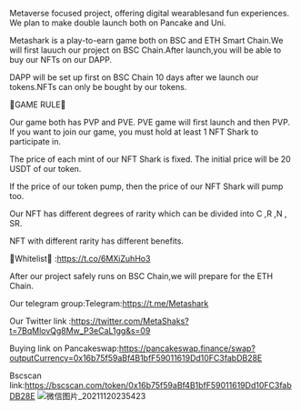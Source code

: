 Metaverse focused project, offering digital wearablesand fun experiences. We plan to make double launch both on Pancake and Uni.



Metashark is a play-to-earn game both on BSC and ETH Smart Chain.We will first lauuch our project on BSC Chain.After launch,you will be able to buy our NFTs on our DAPP.



DAPP will be set up first on BSC Chain 10 days after we launch our tokens.NFTs can only be bought by our tokens.



📣GAME RULE📣

Our game both has PVP and PVE. PVE game will first launch and then PVP. If you want to join our game, you must hold at least 1 NFT Shark to participate in. 

The price of each mint of our NFT Shark is fixed. The initial price will be 20 USDT of our token. 

If the price of our token pump, then the price of our NFT Shark will pump too.

Our NFT has different degrees of rarity which can be divided into C ,R ,N , SR.

NFT with different rarity has different benefits.



📖Whitelist📖 :https://t.co/6MXiZuhHo3



After our project safely runs on BSC Chain,we will prepare for the ETH Chain.



Our telegram group:Telegram:https://t.me/Metashark



Our Twitter link :https://twitter.com/MetaShaks?t=7BqMlovQg8Mw_P3eCaL1gg&s=09



Buying link on Pancakeswap:https://pancakeswap.finance/swap?outputCurrency=0x16b75f59aBf4B1bfF59011619Dd10FC3fabDB28E



Bscscan link:https://bscscan.com/token/0x16b75f59aBf4B1bfF59011619Dd10FC3fabDB28E
![微信图片_20211120235423](https://user-images.githubusercontent.com/94754469/142733886-570f18bd-b6df-4002-8433-070630c4fa95.jpg)
